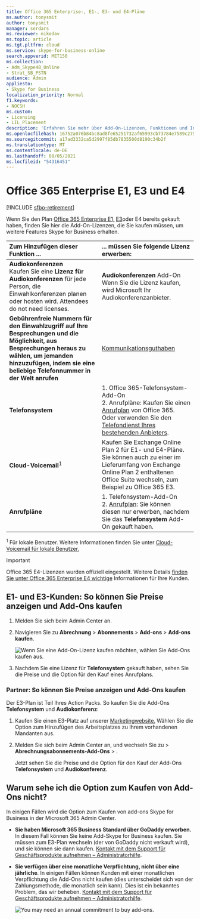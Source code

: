 ```yaml
---
title: Office 365 Enterprise-, E1-, E3- und E4-Pläne
ms.author: tonysmit
author: tonysmit
manager: serdars
ms.reviewer: mikedav
ms.topic: article
ms.tgt.pltfrm: cloud
ms.service: skype-for-business-online
search.appverid: MET150
ms.collection:
- Adm_Skype4B_Online
- Strat_SB_PSTN
audience: Admin
appliesto:
- Skype for Business
localization_priority: Normal
f1.keywords:
- NOCSH
ms.custom:
- Licensing
- LIL_Placement
description: 'Erfahren Sie mehr über Add-On-Lizenzen, Funktionen und Informationen zum Kauf von Office 365 Enterprise, Plan E1, E3 und E4. '
ms.openlocfilehash: 16752a076b84bc8ad8fe65251732af65993cb73784e7589c275fd42ac71c4352
ms.sourcegitcommit: a17ad3332ca5d2997f85db7835500d8190c34b2f
ms.translationtype: MT
ms.contentlocale: de-DE
ms.lasthandoff: 08/05/2021
ms.locfileid: "54316451"
---
```

# <a name="office-365-enterprise-e1-e3-and-e4"></a>Office 365 Enterprise E1, E3 und E4

[!INCLUDE [sfbo-retirement](../../../Hub/includes/sfbo-retirement.md)]

Wenn Sie den Plan [Office 365 Enterprise E1,](https://products.office.com/business/office-365-enterprise-e1-business-software) [E3](https://products.office.com/business/office-365-enterprise-e3-business-software)oder E4 bereits gekauft haben, finden Sie hier die Add-On-Lizenzen, die Sie kaufen müssen, um weitere Features Skype for Business erhalten.

| Zum Hinzufügen dieser Funktion ... | ... müssen Sie folgende Lizenz erwerben: |
|:-----|:-----|
|**Audiokonferenzen** <br/> Kaufen Sie eine **Lizenz für Audiokonferenzen** für jede Person, die Einwahlkonferenzen planen oder hosten wird. Attendees do not need licenses. |**Audiokonferenzen** Add-On <br/>Wenn Sie die Lizenz kaufen, wird Microsoft Ihr Audiokonferenzanbieter. |
|**Gebührenfreie Nummern für den Einwahlzugriff auf Ihre Besprechungen und die Möglichkeit, aus Besprechungen heraus zu wählen, um jemanden hinzuzufügen, indem sie eine beliebige Telefonnummer in der Welt anrufen** |[Kommunikationsguthaben](/microsoftteams/add-funds-and-manage-communications-credits)|
|**Telefonsystem** |1.  Office 365-Telefonsystem-Add-On <br/> 2. Anrufpläne: Kaufen Sie einen [Anrufplan](/MicrosoftTeams/calling-plans-for-office-365) von Office 365. <br/>  Oder verwenden Sie den [Telefondienst Ihres bestehenden Anbieters](../../skype-for-business-and-microsoft-teams-add-on-licensing/skype-for-business-and-microsoft-teams-add-on-licensing.md#bkmk_existing).  |
|**Cloud-Voicemail**<sup>1</sup> |Kaufen Sie Exchange Online Plan 2 für E1- und E4-Pläne. <br/>Sie können auch zu einer im Lieferumfang von Exchange Online Plan 2 enthaltenen Office Suite wechseln, zum Beispiel zu Office 365 E3. |
|**Anrufpläne** |1.  Telefonsystem-Add-On <br/> 2. [Anrufplan](/MicrosoftTeams/calling-plans-for-office-365): Sie können diesen nur erwerben, nachdem Sie das **Telefonsystem** Add-On gekauft haben. |

<sup>1</sup> Für lokale Benutzer. Weitere Informationen finden Sie unter [Cloud-Voicemail für lokale Benutzer.](/skypeforbusiness/hybrid/plan-cloud-voicemail)
   
> [!IMPORTANT]
> Office 365 E4-Lizenzen wurden offiziell eingestellt. Weitere Details [finden Sie unter Office 365 Enterprise E4 wichtige](https://support.office.com/article/important-information-for-office-365-enterprise-e4-customers-f9572348-43a2-43fa-a3d8-3b6c9c042147) Informationen für Ihre Kunden.
  
## <a name="e1-and-e3-customers-how-to-see-prices-and-buy"></a>E1- und E3-Kunden: So können Sie Preise anzeigen und Add-Ons kaufen
<a name="bkmk_buypremium"> </a>

1. Melden Sie sich beim Admin Center an.

2. Navigieren Sie zu **Abrechnung** > **Abonnements** > **Add-ons** > **Add-ons kaufen**.

   ![Wenn Sie eine Add-On-Lizenz kaufen möchten, wählen Sie Add-Ons kaufen aus.](../../images/fc4d7506-4ee9-4e39-be54-0622edffb77a.png)

3. Nachdem Sie eine Lizenz für **Telefonsystem** gekauft haben, sehen Sie die Preise und die Option für den Kauf eines Anrufplans.

### <a name="partners-how-to-see-prices-and-buy"></a>Partner: So können Sie Preise anzeigen und Add-Ons kaufen
<a name="bkmk_partners"> </a>

Der E3-Plan ist Teil Ihres Action Packs. So kaufen Sie die Add-Ons **Telefonsystem** und **Audiokonferenz**:

1. Kaufen Sie einen E3-Platz auf unserer [Marketingwebsite.](https://go.microsoft.com/fwlink/?LinkId=24393) Wählen Sie die Option zum Hinzufügen des Arbeitsplatzes zu Ihrem vorhandenen Mandanten aus.

2. Melden Sie sich beim Admin Center an, und wechseln Sie zu  >  **Abrechnungsabonnements-Add-Ons**  >  .

    Jetzt sehen Sie die Preise und die Option für den Kauf der Add-Ons **Telefonsystem** und **Audiokonferenz**.

## <a name="why-dont-i-see-the-option-to-buy-add-ons"></a>Warum sehe ich die Option zum Kaufen von Add-Ons nicht?
<a name="bkmk_how"> </a>

In einigen Fällen wird die Option zum Kaufen von add-ons Skype for Business in der Microsoft 365 Admin Center.

- **Sie haben Microsoft 365 Business Standard über GoDaddy erworben.** In diesem Fall können Sie keine Add-Skype for Business kaufen. Sie müssen zum E3-Plan wechseln (der von GoDaddy nicht verkauft wird), und sie können sie dann kaufen. [Kontakt mit dem Support für Geschäftsprodukte aufnehmen – Administratorhilfe](https://support.office.com/article/32a17ca7-6fa0-4870-8a8d-e25ba4ccfd4b).

- **Sie verfügen über eine monatliche Verpflichtung, nicht über eine jährliche**. In einigen Fällen können Kunden mit einer monatlichen Verpflichtung die Add-Ons nicht kaufen (dies unterscheidet sich von der Zahlungsmethode, die monatlich sein kann). Dies ist ein bekanntes Problem, das wir beheben. [Kontakt mit dem Support für Geschäftsprodukte aufnehmen – Administratorhilfe](https://support.office.com/article/32a17ca7-6fa0-4870-8a8d-e25ba4ccfd4b).

    ![You may need an annual commitment to buy add-ons.](../../images/164579c2-f4df-4ae0-bd1d-bff12addb500.png)
